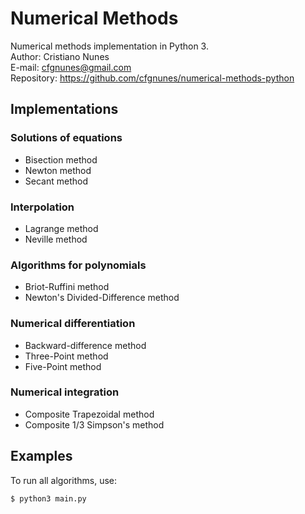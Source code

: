 # Numerical Methods
Numerical methods implementation in Python 3.  
Author: Cristiano Nunes  
E-mail: <cfgnunes@gmail.com>  
Repository: https://github.com/cfgnunes/numerical-methods-python

## Implementations

### Solutions of equations
- Bisection method
- Newton method
- Secant method

### Interpolation
- Lagrange method
- Neville method

### Algorithms for polynomials
- Briot-Ruffini method
- Newton's Divided-Difference method

### Numerical differentiation
- Backward-difference method
- Three-Point method
- Five-Point method

### Numerical integration
- Composite Trapezoidal method
- Composite 1/3 Simpson's method

## Examples
To run all algorithms, use:

```
$ python3 main.py
```
